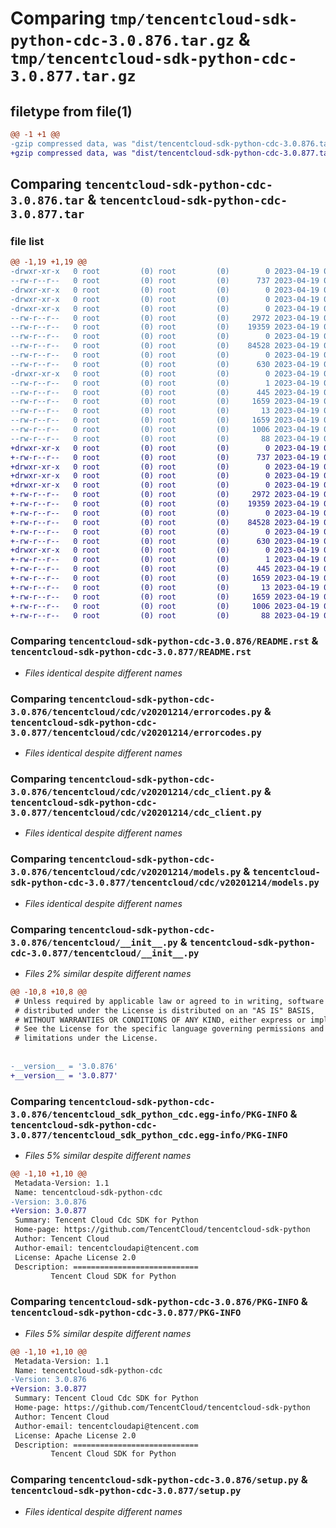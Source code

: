 # Comparing `tmp/tencentcloud-sdk-python-cdc-3.0.876.tar.gz` & `tmp/tencentcloud-sdk-python-cdc-3.0.877.tar.gz`

## filetype from file(1)

```diff
@@ -1 +1 @@
-gzip compressed data, was "dist/tencentcloud-sdk-python-cdc-3.0.876.tar", last modified: Wed Apr 19 00:20:01 2023, max compression
+gzip compressed data, was "dist/tencentcloud-sdk-python-cdc-3.0.877.tar", last modified: Wed Apr 19 09:08:18 2023, max compression
```

## Comparing `tencentcloud-sdk-python-cdc-3.0.876.tar` & `tencentcloud-sdk-python-cdc-3.0.877.tar`

### file list

```diff
@@ -1,19 +1,19 @@
-drwxr-xr-x   0 root         (0) root         (0)        0 2023-04-19 00:20:01.000000 tencentcloud-sdk-python-cdc-3.0.876/
--rw-r--r--   0 root         (0) root         (0)      737 2023-04-19 00:20:01.000000 tencentcloud-sdk-python-cdc-3.0.876/README.rst
-drwxr-xr-x   0 root         (0) root         (0)        0 2023-04-19 00:20:01.000000 tencentcloud-sdk-python-cdc-3.0.876/tencentcloud/
-drwxr-xr-x   0 root         (0) root         (0)        0 2023-04-19 00:20:01.000000 tencentcloud-sdk-python-cdc-3.0.876/tencentcloud/cdc/
-drwxr-xr-x   0 root         (0) root         (0)        0 2023-04-19 00:20:01.000000 tencentcloud-sdk-python-cdc-3.0.876/tencentcloud/cdc/v20201214/
--rw-r--r--   0 root         (0) root         (0)     2972 2023-04-19 00:20:01.000000 tencentcloud-sdk-python-cdc-3.0.876/tencentcloud/cdc/v20201214/errorcodes.py
--rw-r--r--   0 root         (0) root         (0)    19359 2023-04-19 00:20:01.000000 tencentcloud-sdk-python-cdc-3.0.876/tencentcloud/cdc/v20201214/cdc_client.py
--rw-r--r--   0 root         (0) root         (0)        0 2023-04-19 00:20:01.000000 tencentcloud-sdk-python-cdc-3.0.876/tencentcloud/cdc/v20201214/__init__.py
--rw-r--r--   0 root         (0) root         (0)    84528 2023-04-19 00:20:01.000000 tencentcloud-sdk-python-cdc-3.0.876/tencentcloud/cdc/v20201214/models.py
--rw-r--r--   0 root         (0) root         (0)        0 2023-04-19 00:20:01.000000 tencentcloud-sdk-python-cdc-3.0.876/tencentcloud/cdc/__init__.py
--rw-r--r--   0 root         (0) root         (0)      630 2023-04-19 00:20:01.000000 tencentcloud-sdk-python-cdc-3.0.876/tencentcloud/__init__.py
-drwxr-xr-x   0 root         (0) root         (0)        0 2023-04-19 00:20:01.000000 tencentcloud-sdk-python-cdc-3.0.876/tencentcloud_sdk_python_cdc.egg-info/
--rw-r--r--   0 root         (0) root         (0)        1 2023-04-19 00:20:01.000000 tencentcloud-sdk-python-cdc-3.0.876/tencentcloud_sdk_python_cdc.egg-info/dependency_links.txt
--rw-r--r--   0 root         (0) root         (0)      445 2023-04-19 00:20:01.000000 tencentcloud-sdk-python-cdc-3.0.876/tencentcloud_sdk_python_cdc.egg-info/SOURCES.txt
--rw-r--r--   0 root         (0) root         (0)     1659 2023-04-19 00:20:01.000000 tencentcloud-sdk-python-cdc-3.0.876/tencentcloud_sdk_python_cdc.egg-info/PKG-INFO
--rw-r--r--   0 root         (0) root         (0)       13 2023-04-19 00:20:01.000000 tencentcloud-sdk-python-cdc-3.0.876/tencentcloud_sdk_python_cdc.egg-info/top_level.txt
--rw-r--r--   0 root         (0) root         (0)     1659 2023-04-19 00:20:01.000000 tencentcloud-sdk-python-cdc-3.0.876/PKG-INFO
--rw-r--r--   0 root         (0) root         (0)     1006 2023-04-19 00:20:01.000000 tencentcloud-sdk-python-cdc-3.0.876/setup.py
--rw-r--r--   0 root         (0) root         (0)       88 2023-04-19 00:20:01.000000 tencentcloud-sdk-python-cdc-3.0.876/setup.cfg
+drwxr-xr-x   0 root         (0) root         (0)        0 2023-04-19 09:08:18.000000 tencentcloud-sdk-python-cdc-3.0.877/
+-rw-r--r--   0 root         (0) root         (0)      737 2023-04-19 09:08:18.000000 tencentcloud-sdk-python-cdc-3.0.877/README.rst
+drwxr-xr-x   0 root         (0) root         (0)        0 2023-04-19 09:08:18.000000 tencentcloud-sdk-python-cdc-3.0.877/tencentcloud/
+drwxr-xr-x   0 root         (0) root         (0)        0 2023-04-19 09:08:18.000000 tencentcloud-sdk-python-cdc-3.0.877/tencentcloud/cdc/
+drwxr-xr-x   0 root         (0) root         (0)        0 2023-04-19 09:08:18.000000 tencentcloud-sdk-python-cdc-3.0.877/tencentcloud/cdc/v20201214/
+-rw-r--r--   0 root         (0) root         (0)     2972 2023-04-19 09:08:18.000000 tencentcloud-sdk-python-cdc-3.0.877/tencentcloud/cdc/v20201214/errorcodes.py
+-rw-r--r--   0 root         (0) root         (0)    19359 2023-04-19 09:08:18.000000 tencentcloud-sdk-python-cdc-3.0.877/tencentcloud/cdc/v20201214/cdc_client.py
+-rw-r--r--   0 root         (0) root         (0)        0 2023-04-19 09:08:18.000000 tencentcloud-sdk-python-cdc-3.0.877/tencentcloud/cdc/v20201214/__init__.py
+-rw-r--r--   0 root         (0) root         (0)    84528 2023-04-19 09:08:18.000000 tencentcloud-sdk-python-cdc-3.0.877/tencentcloud/cdc/v20201214/models.py
+-rw-r--r--   0 root         (0) root         (0)        0 2023-04-19 09:08:18.000000 tencentcloud-sdk-python-cdc-3.0.877/tencentcloud/cdc/__init__.py
+-rw-r--r--   0 root         (0) root         (0)      630 2023-04-19 09:08:18.000000 tencentcloud-sdk-python-cdc-3.0.877/tencentcloud/__init__.py
+drwxr-xr-x   0 root         (0) root         (0)        0 2023-04-19 09:08:18.000000 tencentcloud-sdk-python-cdc-3.0.877/tencentcloud_sdk_python_cdc.egg-info/
+-rw-r--r--   0 root         (0) root         (0)        1 2023-04-19 09:08:18.000000 tencentcloud-sdk-python-cdc-3.0.877/tencentcloud_sdk_python_cdc.egg-info/dependency_links.txt
+-rw-r--r--   0 root         (0) root         (0)      445 2023-04-19 09:08:18.000000 tencentcloud-sdk-python-cdc-3.0.877/tencentcloud_sdk_python_cdc.egg-info/SOURCES.txt
+-rw-r--r--   0 root         (0) root         (0)     1659 2023-04-19 09:08:18.000000 tencentcloud-sdk-python-cdc-3.0.877/tencentcloud_sdk_python_cdc.egg-info/PKG-INFO
+-rw-r--r--   0 root         (0) root         (0)       13 2023-04-19 09:08:18.000000 tencentcloud-sdk-python-cdc-3.0.877/tencentcloud_sdk_python_cdc.egg-info/top_level.txt
+-rw-r--r--   0 root         (0) root         (0)     1659 2023-04-19 09:08:18.000000 tencentcloud-sdk-python-cdc-3.0.877/PKG-INFO
+-rw-r--r--   0 root         (0) root         (0)     1006 2023-04-19 09:08:18.000000 tencentcloud-sdk-python-cdc-3.0.877/setup.py
+-rw-r--r--   0 root         (0) root         (0)       88 2023-04-19 09:08:18.000000 tencentcloud-sdk-python-cdc-3.0.877/setup.cfg
```

### Comparing `tencentcloud-sdk-python-cdc-3.0.876/README.rst` & `tencentcloud-sdk-python-cdc-3.0.877/README.rst`

 * *Files identical despite different names*

### Comparing `tencentcloud-sdk-python-cdc-3.0.876/tencentcloud/cdc/v20201214/errorcodes.py` & `tencentcloud-sdk-python-cdc-3.0.877/tencentcloud/cdc/v20201214/errorcodes.py`

 * *Files identical despite different names*

### Comparing `tencentcloud-sdk-python-cdc-3.0.876/tencentcloud/cdc/v20201214/cdc_client.py` & `tencentcloud-sdk-python-cdc-3.0.877/tencentcloud/cdc/v20201214/cdc_client.py`

 * *Files identical despite different names*

### Comparing `tencentcloud-sdk-python-cdc-3.0.876/tencentcloud/cdc/v20201214/models.py` & `tencentcloud-sdk-python-cdc-3.0.877/tencentcloud/cdc/v20201214/models.py`

 * *Files identical despite different names*

### Comparing `tencentcloud-sdk-python-cdc-3.0.876/tencentcloud/__init__.py` & `tencentcloud-sdk-python-cdc-3.0.877/tencentcloud/__init__.py`

 * *Files 2% similar despite different names*

```diff
@@ -10,8 +10,8 @@
 # Unless required by applicable law or agreed to in writing, software
 # distributed under the License is distributed on an "AS IS" BASIS,
 # WITHOUT WARRANTIES OR CONDITIONS OF ANY KIND, either express or implied.
 # See the License for the specific language governing permissions and
 # limitations under the License.
 
 
-__version__ = '3.0.876'
+__version__ = '3.0.877'
```

### Comparing `tencentcloud-sdk-python-cdc-3.0.876/tencentcloud_sdk_python_cdc.egg-info/PKG-INFO` & `tencentcloud-sdk-python-cdc-3.0.877/tencentcloud_sdk_python_cdc.egg-info/PKG-INFO`

 * *Files 5% similar despite different names*

```diff
@@ -1,10 +1,10 @@
 Metadata-Version: 1.1
 Name: tencentcloud-sdk-python-cdc
-Version: 3.0.876
+Version: 3.0.877
 Summary: Tencent Cloud Cdc SDK for Python
 Home-page: https://github.com/TencentCloud/tencentcloud-sdk-python
 Author: Tencent Cloud
 Author-email: tencentcloudapi@tencent.com
 License: Apache License 2.0
 Description: ============================
         Tencent Cloud SDK for Python
```

### Comparing `tencentcloud-sdk-python-cdc-3.0.876/PKG-INFO` & `tencentcloud-sdk-python-cdc-3.0.877/PKG-INFO`

 * *Files 5% similar despite different names*

```diff
@@ -1,10 +1,10 @@
 Metadata-Version: 1.1
 Name: tencentcloud-sdk-python-cdc
-Version: 3.0.876
+Version: 3.0.877
 Summary: Tencent Cloud Cdc SDK for Python
 Home-page: https://github.com/TencentCloud/tencentcloud-sdk-python
 Author: Tencent Cloud
 Author-email: tencentcloudapi@tencent.com
 License: Apache License 2.0
 Description: ============================
         Tencent Cloud SDK for Python
```

### Comparing `tencentcloud-sdk-python-cdc-3.0.876/setup.py` & `tencentcloud-sdk-python-cdc-3.0.877/setup.py`

 * *Files identical despite different names*

